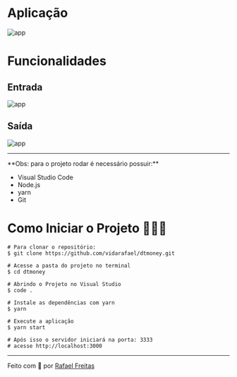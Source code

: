 # Aplicação
![app](https://user-images.githubusercontent.com/73259242/126371632-7aaba763-f788-4eab-bba5-a64464b782e3.png)

# Funcionalidades

## Entrada
![app](https://user-images.githubusercontent.com/73259242/126371741-1ac34c2c-6978-417b-8262-281c089a38f9.png)

## Saída
![app](https://user-images.githubusercontent.com/73259242/126371797-91093888-81c6-4220-b67f-888c1a2fb2b4.png)

<hr>
**Obs: para o projeto rodar é necessário possuir:**

- Visual Studio Code
- Node.js
- yarn
- Git

# Como Iniciar o Projeto 👨🏻‍💻

```
# Para clonar o repositório:
$ git clone https://github.com/vidarafael/dtmoney.git

# Acesse a pasta do projeto no terminal
$ cd dtmoney

# Abrindo o Projeto no Visual Studio
$ code .

# Instale as dependências com yarn
$ yarn

# Execute a aplicação
$ yarn start

# Após isso o servidor iniciará na porta: 3333
# acesse http://localhost:3000
```
<hr>
Feito com 💜 por <a href="https://www.linkedin.com/in/rafael-freitas-65382420b/">Rafael Freitas</a>
